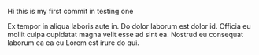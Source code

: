 Hi this is my first commit in testing one

Ex tempor in aliqua laboris aute in. Do dolor laborum est dolor id. Officia eu mollit culpa cupidatat magna velit esse ad sint ea. Nostrud eu consequat laborum ea ea eu Lorem est irure do qui.
